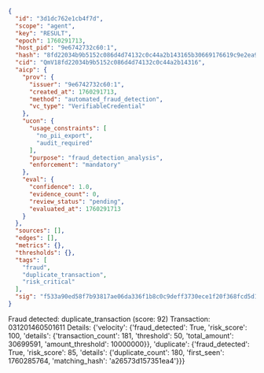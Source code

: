 ```json
{
  "id": "3d1dc762e1cb4f7d",
  "scope": "agent",
  "key": "RESULT",
  "epoch": 1760291713,
  "host_pid": "9e6742732c60:1",
  "hash": "8fd22034b9b5152c086d4d74132c0c44a2b143165b30669176619c9e2ea9fdd0",
  "cid": "QmV18fd22034b9b5152c086d4d74132c0c44a2b14316",
  "aicp": {
    "prov": {
      "issuer": "9e6742732c60:1",
      "created_at": 1760291713,
      "method": "automated_fraud_detection",
      "vc_type": "VerifiableCredential"
    },
    "ucon": {
      "usage_constraints": [
        "no_pii_export",
        "audit_required"
      ],
      "purpose": "fraud_detection_analysis",
      "enforcement": "mandatory"
    },
    "eval": {
      "confidence": 1.0,
      "evidence_count": 0,
      "review_status": "pending",
      "evaluated_at": 1760291713
    }
  },
  "sources": [],
  "edges": [],
  "metrics": {},
  "thresholds": {},
  "tags": [
    "fraud",
    "duplicate_transaction",
    "risk_critical"
  ],
  "sig": "f533a90ed58f7b93817ae06da336f1b8c0c9deff3730ece1f20f368fcd5d1208"
}
```

Fraud detected: duplicate_transaction (score: 92)
Transaction: 031201460501611
Details: {'velocity': {'fraud_detected': True, 'risk_score': 100, 'details': {'transaction_count': 181, 'threshold': 50, 'total_amount': 30699591, 'amount_threshold': 10000000}}, 'duplicate': {'fraud_detected': True, 'risk_score': 85, 'details': {'duplicate_count': 180, 'first_seen': 1760285764, 'matching_hash': 'a26573d157351ea4'}}}